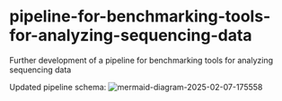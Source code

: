 # pipeline-for-benchmarking-tools-for-analyzing-sequencing-data
Further development of a pipeline for benchmarking tools for analyzing sequencing data


Updated pipeline schema:
![mermaid-diagram-2025-02-07-175558](https://github.com/user-attachments/assets/c720477c-c2bf-4e07-bb36-47600d3f4fc7)
